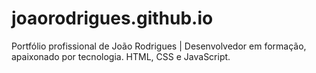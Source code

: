 # joaorodrigues.github.io
Portfólio profissional de João Rodrigues | Desenvolvedor em formação, apaixonado por tecnologia. HTML, CSS e JavaScript.
